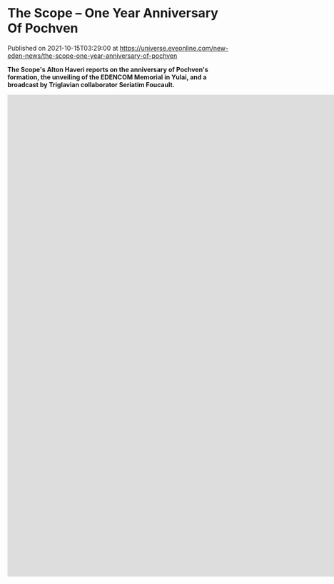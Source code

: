 # The Scope – One Year Anniversary Of Pochven
Published on 2021-10-15T03:29:00 at https://universe.eveonline.com/new-eden-news/the-scope-one-year-anniversary-of-pochven

**The Scope's Alton Haveri reports on the anniversary of Pochven's formation, the unveiling of the EDENCOM Memorial in Yulai, and a broadcast by Triglavian collaborator Seriatim Foucault.**

<iframe width="1920" height="1080" src="https://www.youtube.com/embed/wE9oowNXjuo" title="YouTube video player" frameborder="0" allow="accelerometer; autoplay; clipboard-write; encrypted-media; gyroscope; picture-in-picture" allowfullscreen></iframe>

